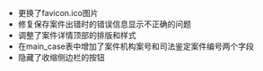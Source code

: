 - 更换了favicon.ico图片
- 修复保存案件出错时的错误信息显示不正确的问题
- 调整了案件详情顶部的排版和样式
- 在main_case表中增加了案件机构案号和司法鉴定案件编号两个字段
- 隐藏了收缩侧边栏的按钮